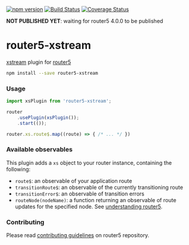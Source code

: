[![npm version](https://badge.fury.io/js/router5-xstream.svg)](https://badge.fury.io/js/router5-xstream)
[![Build Status](https://travis-ci.org/router5/router5-xstream.svg?branch=master)](https://travis-ci.org/router5/router5-xstream?branch=master)
[![Coverage Status](https://coveralls.io/repos/router5/router5-xstream/badge.svg?branch=master&service=github)](https://coveralls.io/github/router5/router5-xstream?branch=master)

__NOT PUBLISHED YET__: waiting for router5 4.0.0 to be published

# router5-xstream

[xstream](http://staltz.com/xstream/) plugin for [router5](http://router5.github.io)

```sh
npm install --save router5-xstream
```

### Usage

```js
import xsPlugin from 'router5-xstream';

router
    .usePlugin(xsPlugin());
    .start(());

router.xs.route$.map((route) => { /* ... */ })
```

### Available observables

This plugin adds a `xs` object to your router instance, containing the following:
- `route$`: an observable of your application route
- `transitionRoute$`: an observable of the currently transitioning route
- `transitionError$`: an observable of transition errors
- `routeNode(nodeName)`: a function returning an observable of route updates for the specified node. See [understanding router5](http://router5.github.io/docs/understanding-router5.html).

### Contributing

Please read [contributing guidelines](https://github.com/router5/router5/blob/master/CONTRIBUTING.md) on router5 repository.
